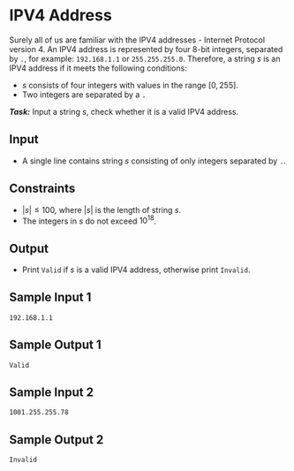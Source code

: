 # IPV4 Address

Surely all of us are familiar with the IPV4 addresses - Internet Protocol version 4. An IPV4 address is represented by four $8$-bit integers, separated by `.`, for example: `192.168.1.1` or `255.255.255.0`. Therefore, a string $s$ is an IPV4 address if it meets the following conditions:
- $s$ consists of four integers with values in the range $[0, 255]$.
- Two integers are separated by a `.`

***Task:*** Input a string $s,$ check whether it is a valid IPV4 address.

## Input

- A single line contains string $s$ consisting of only integers separated by `.`.

## Constraints

- $|s| \le 100,$ where $|s|$ is the length of string $s$.
- The integers in $s$ do not exceed $10^{18}$.

## Output

- Print `Valid` if $s$ is a valid IPV4 address, otherwise print `Invalid`.

## Sample Input 1

```
192.168.1.1
```

## Sample Output 1

```
Valid
```

## Sample Input 2

```
1001.255.255.78
```

## Sample Output 2

```
Invalid
```